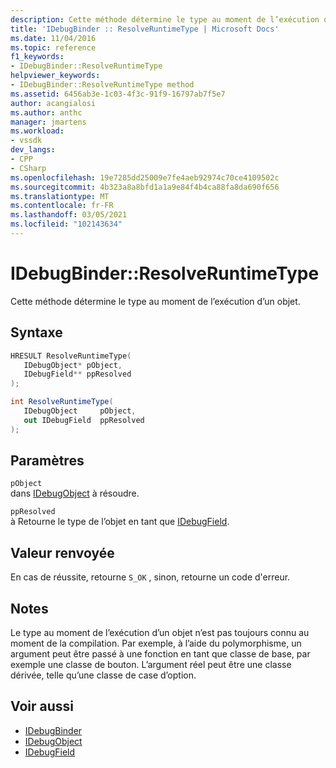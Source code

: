 ```yaml
---
description: Cette méthode détermine le type au moment de l’exécution d’un objet.
title: 'IDebugBinder :: ResolveRuntimeType | Microsoft Docs'
ms.date: 11/04/2016
ms.topic: reference
f1_keywords:
- IDebugBinder::ResolveRuntimeType
helpviewer_keywords:
- IDebugBinder::ResolveRuntimeType method
ms.assetid: 6456ab3e-1c03-4f3c-91f9-16797ab7f5e7
author: acangialosi
ms.author: anthc
manager: jmartens
ms.workload:
- vssdk
dev_langs:
- CPP
- CSharp
ms.openlocfilehash: 19e7285dd25009e7fe4aeb92974c70ce4109502c
ms.sourcegitcommit: 4b323a8a8bfd1a1a9e84f4b4ca88fa8da690f656
ms.translationtype: MT
ms.contentlocale: fr-FR
ms.lasthandoff: 03/05/2021
ms.locfileid: "102143634"
---
```

# <a name="idebugbinderresolveruntimetype"></a>IDebugBinder::ResolveRuntimeType
Cette méthode détermine le type au moment de l’exécution d’un objet.

## <a name="syntax"></a>Syntaxe

```cpp
HRESULT ResolveRuntimeType( 
   IDebugObject* pObject,
   IDebugField** ppResolved
);
```

```csharp
int ResolveRuntimeType(
   IDebugObject     pObject,
   out IDebugField  ppResolved
);
```

## <a name="parameters"></a>Paramètres
`pObject`\
dans [IDebugObject](../../../extensibility/debugger/reference/idebugobject.md) à résoudre.

`ppResolved`\
à Retourne le type de l’objet en tant que [IDebugField](../../../extensibility/debugger/reference/idebugfield.md).

## <a name="return-value"></a>Valeur renvoyée
 En cas de réussite, retourne `S_OK` , sinon, retourne un code d'erreur.

## <a name="remarks"></a>Notes
 Le type au moment de l’exécution d’un objet n’est pas toujours connu au moment de la compilation. Par exemple, à l’aide du polymorphisme, un argument peut être passé à une fonction en tant que classe de base, par exemple une classe de bouton. L’argument réel peut être une classe dérivée, telle qu’une classe de case d’option.

## <a name="see-also"></a>Voir aussi
- [IDebugBinder](../../../extensibility/debugger/reference/idebugbinder.md)
- [IDebugObject](../../../extensibility/debugger/reference/idebugobject.md)
- [IDebugField](../../../extensibility/debugger/reference/idebugfield.md)

